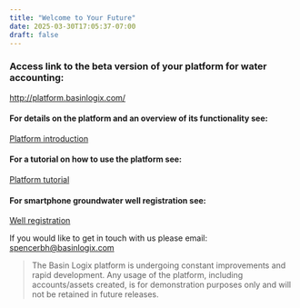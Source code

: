 ```yaml
---
title: "Welcome to Your Future"
date: 2025-03-30T17:05:37-07:00
draft: false 
---
```


### Access link to the beta version of your platform for water accounting:
http://platform.basinlogix.com/

#### For details on the platform and an overview of its functionality see:  
[Platform introduction](/blog/basin-logix-0-0-1-is-available-for-testing)

#### For a tutorial on how to use the platform see: 
[Platform tutorial](/blog/tutorial)

#### For smartphone groundwater well registration see: 
[Well registration](https://register.basinlogix.com/)

If you would like to get in touch with us please email: spencerbh@basinlogix.com

>The Basin Logix platform is undergoing constant improvements and rapid development. Any usage of the platform, including accounts/assets created, is for demonstration purposes only and will not be retained in future releases.